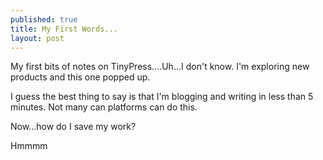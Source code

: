 ```yaml
---
published: true
title: My First Words...
layout: post
---
```

My first bits of notes on TinyPress....Uh...I don't know. I'm exploring
new products and this one popped up. 

I guess the best thing to say is that I'm blogging and writing in less than
5 minutes. Not many can platforms can do this.

Now...how do I save my work?

Hmmmm
